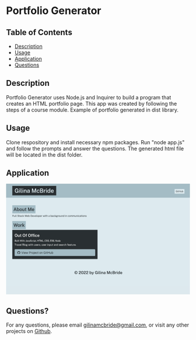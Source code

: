 # Portfolio Generator

## Table of Contents

- [Description](#description)
- [Usage](#usage)
- [Application](#Application)
- [Questions](#questions)

## Description

Portfolio Generator uses Node.js and Inquirer to build a program that creates an HTML portfolio page. This app was created by following the steps of a course module. Example of portfolio generated in dist library.

## Usage

Clone respository and install necessary npm packages. Run "node app.js" and follow the prompts and answer the questions. The generated html file will be located in the dist folder.

## Application

![screenshot](./images/screenshot.png)

## Questions?

For any questions, please email gilinamcbride@gmail.com, or visit any other projects on [Github](github.com/gilinamcbride).
